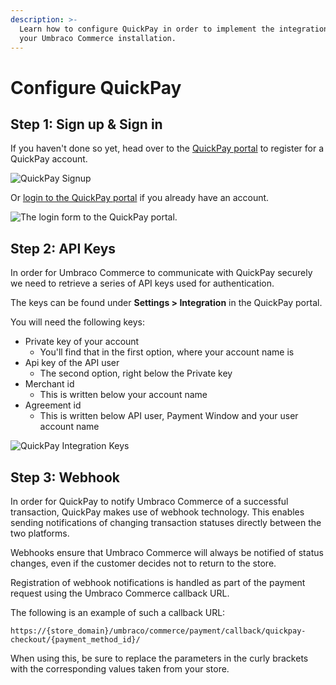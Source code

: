 ```yaml
---
description: >-
  Learn how to configure QuickPay in order to implement the integration with
  your Umbraco Commerce installation.
---
```


# Configure QuickPay

## Step 1: Sign up & Sign in

If you haven't done so yet, head over to the [QuickPay portal](https://manage.quickpay.net/create-user) to register for a QuickPay account.

![QuickPay Signup](../media/quickpay/quickpay\_signup.png)

Or [login to the QuickPay portal](https://manage.quickpay.net/) if you already have an account.

![The login form to the QuickPay portal.](../media/quickpay/quickpay\_signin.png)

## Step 2: API Keys

In order for Umbraco Commerce to communicate with QuickPay securely we need to retrieve a series of API keys used for authentication.

The keys can be found under **Settings > Integration** in the QuickPay portal.

You will need the following keys:

- Private key of your account
  - You'll find that in the first option, where your account name is
- Api key of the API user
  - The second option, right below the Private key
- Merchant id
  - This is written below your account name
- Agreement id
  - This is written below API user, Payment Window and your user account name

![QuickPay Integration Keys](../media/quickpay/quickpay\_portal.png)

## Step 3: Webhook

In order for QuickPay to notify Umbraco Commerce of a successful transaction, QuickPay makes use of webhook technology. This enables sending notifications of changing transaction statuses directly between the two platforms.

Webhooks ensure that Umbraco Commerce will always be notified of status changes, even if the customer decides not to return to the store.

Registration of webhook notifications is handled as part of the payment request using the Umbraco Commerce callback URL.

The following is an example of such a callback URL:

```
https://{store_domain}/umbraco/commerce/payment/callback/quickpay-checkout/{payment_method_id}/
```

When using this, be sure to replace the parameters in the curly brackets with the corresponding values taken from your store.
